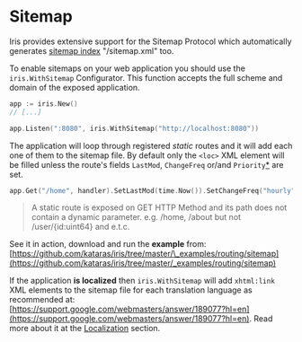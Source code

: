# Sitemap

Iris provides extensive support for the Sitemap Protocol which automatically generates [sitemap index](https://www.sitemaps.org/protocol.html#index) "/sitemap.xml" too.

To enable sitemaps on your web application you should use the `iris.WithSitemap` Configurator. This function accepts the full scheme and domain of the exposed application.

```go
app := iris.New()
// [...]

app.Listen(":8080", iris.WithSitemap("http://localhost:8080"))
```

The application will loop through registered _static_ routes and it will add each one of them to the sitemap file. By default only the `<loc>` XML element will be filled unless the route's fields `LastMod`, `ChangeFreq` or/and `Priority`[\*](https://www.sitemaps.org/protocol.html) are set.

```go
app.Get("/home", handler).SetLastMod(time.Now()).SetChangeFreq("hourly").SetPriority(0.8)
```

> A static route is exposed on GET HTTP Method and its path does not contain a dynamic parameter. e.g. /home, /about but not /user/{id:uint64} and e.t.c.

See it in action, download and run the **example** from: [https://github.com/kataras/iris/tree/master/\_examples/routing/sitemap](https://github.com/kataras/iris/tree/master/_examples/routing/sitemap)

If the application **is localized** then `iris.WithSitemap` will add `xhtml:link` XML elements to the sitemap file for each translation language as recommended at: [https://support.google.com/webmasters/answer/189077?hl=en](https://support.google.com/webmasters/answer/189077?hl=en). Read more about it at the [Localization](localization.md) section.

